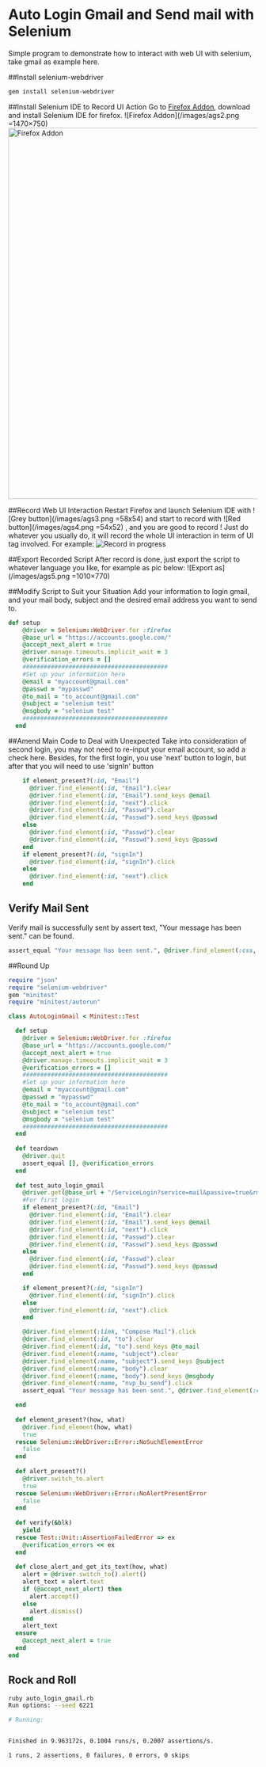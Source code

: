 
Auto Login Gmail and Send mail with Selenium
=======
Simple program to demonstrate how to interact with web UI with selenium, take gmail as example here.

##Install selenium-webdriver
```bash
gem install selenium-webdriver
```

##Install Selenium IDE to Record UI Action
Go to [Firefox Addon](https://addons.mozilla.org/en-US/firefox/addon/selenium-ide/), download and install Selenium IDE for firefox.
![Firefox Addon](/images/ags2.png =1470×750)
<img src="images/ags2.png" alt="Firefox Addon" width="1470" height="750">

##Record Web UI Interaction
Restart Firefox and launch Selenium IDE with ![Grey button](/images/ags3.png =58x54) and start to record with ![Red button](/images/ags4.png =54x52) , and you are good to record !  Just do whatever you usually do, it will record the whole UI interaction in term of UI tag involved. 
For example:
![Record in progress](/images/ags1.png)

##Export Recorded Script 
After record is done, just export the script to whatever language you like, for example as pic below:
![Export as](/images/ags5.png =1010×770)

##Modify Script to Suit your Situation 
Add your information to login gmail, and your mail body, subject and the desired email address you want to send to.
```ruby
def setup
    @driver = Selenium::WebDriver.for :firefox
    @base_url = "https://accounts.google.com/"
    @accept_next_alert = true
    @driver.manage.timeouts.implicit_wait = 3
    @verification_errors = []
    #########################################
    #Set up your information here
    @email = "myaccount@gmail.com"
    @passwd = "mypasswd"
	@to_mail = "to_account@gmail.com"
    @subject = "selenium test"
    @msgbody = "selenium test"
    #########################################
  end
```

##Amend  Main Code to Deal with Unexpected
Take into consideration of second login, you may not need to re-input your email account, so add a check here. Besides, for the first login, you use 'next' button to login, but after that you will need to use 'signIn' button

```ruby
    if element_present?(:id, "Email")
      @driver.find_element(:id, "Email").clear
      @driver.find_element(:id, "Email").send_keys @email
      @driver.find_element(:id, "next").click
      @driver.find_element(:id, "Passwd").clear
      @driver.find_element(:id, "Passwd").send_keys @passwd   
    else
      @driver.find_element(:id, "Passwd").clear
      @driver.find_element(:id, "Passwd").send_keys @passwd
    end
    if element_present?(:id, "signIn")
      @driver.find_element(:id, "signIn").click
    else
      @driver.find_element(:id, "next").click
    end
```

## Verify Mail Sent
Verify mail is successfully sent by assert text, "Your message has been sent." can be found.
```ruby
assert_equal "Your message has been sent.", @driver.find_element(:css, "td > b").text
```

##Round Up

```ruby
require "json"
require "selenium-webdriver"
gem "minitest"
require "minitest/autorun"

class AutoLoginGmail < Minitest::Test 

  def setup
    @driver = Selenium::WebDriver.for :firefox
    @base_url = "https://accounts.google.com/"
    @accept_next_alert = true
    @driver.manage.timeouts.implicit_wait = 3
    @verification_errors = []
    #########################################
    #Set up your information here
    @email = "myaccount@gmail.com"
    @passwd = "mypasswd"
    @to_mail = "to_account@gmail.com"
    @subject = "selenium test"
    @msgbody = "selenium test"
    #########################################
  end
  
  def teardown
    @driver.quit
    assert_equal [], @verification_errors
  end
  
  def test_auto_login_gmail
    @driver.get(@base_url + "/ServiceLogin?service=mail&passive=true&rm=false&continue=https://mail.google.com/mail/&ss=1&scc=1&ltmpl=default&ltmplcache=2&emr=1&osid=1#identifier")
    #For first login
    if element_present?(:id, "Email")
      @driver.find_element(:id, "Email").clear
      @driver.find_element(:id, "Email").send_keys @email
      @driver.find_element(:id, "next").click
      @driver.find_element(:id, "Passwd").clear
      @driver.find_element(:id, "Passwd").send_keys @passwd   
    else
      @driver.find_element(:id, "Passwd").clear
      @driver.find_element(:id, "Passwd").send_keys @passwd
    end

    if element_present?(:id, "signIn")
      @driver.find_element(:id, "signIn").click
    else
      @driver.find_element(:id, "next").click
    end

    @driver.find_element(:link, "Compose Mail").click
    @driver.find_element(:id, "to").clear
    @driver.find_element(:id, "to").send_keys @to_mail
    @driver.find_element(:name, "subject").clear
    @driver.find_element(:name, "subject").send_keys @subject
    @driver.find_element(:name, "body").clear
    @driver.find_element(:name, "body").send_keys @msgbody
    @driver.find_element(:name, "nvp_bu_send").click
    assert_equal "Your message has been sent.", @driver.find_element(:css, "td > b").text

  end
  
  def element_present?(how, what)
    @driver.find_element(how, what)
    true
  rescue Selenium::WebDriver::Error::NoSuchElementError
    false
  end
  
  def alert_present?()
    @driver.switch_to.alert
    true
  rescue Selenium::WebDriver::Error::NoAlertPresentError
    false
  end
  
  def verify(&blk)
    yield
  rescue Test::Unit::AssertionFailedError => ex
    @verification_errors << ex
  end
  
  def close_alert_and_get_its_text(how, what)
    alert = @driver.switch_to().alert()
    alert_text = alert.text
    if (@accept_next_alert) then
      alert.accept()
    else
      alert.dismiss()
    end
    alert_text
  ensure
    @accept_next_alert = true
  end
end

```

## Rock and Roll

```bash
ruby auto_login_gmail.rb 
Run options: --seed 6221

# Running:


Finished in 9.963172s, 0.1004 runs/s, 0.2007 assertions/s.

1 runs, 2 assertions, 0 failures, 0 errors, 0 skips
```

